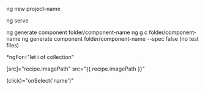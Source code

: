 <!-- new project -->
ng new project-name

<!-- start app -->
ng serve

<!-- generate components -->
ng generate component folder/component-name
ng g c folder/component-name
ng generate component folder/component-name --spec false (no test files)

<!-- looping -->
*ngFor="let i of collection"

<!-- property binding vs string interpolation  -->
[src]="recipe.imagePath" 
src="{{ recipe.imagePath }}"

<!-- click listener -->
(click)="onSelect('name')"